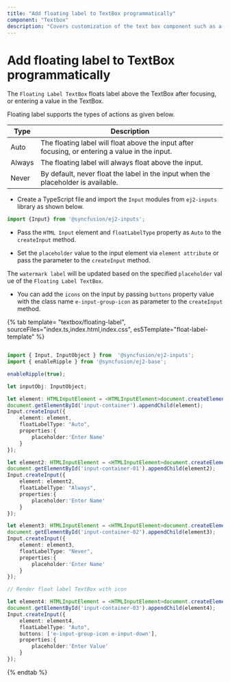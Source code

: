 ```yaml
---
title: "Add floating label to TextBox programmatically"
component: "Textbox"
description: "Covers customization of the text box component such as a rounded corner, disabled, read-only state, background color, and font color."
---
```


# Add floating label to TextBox programmatically

The `Floating Label TextBox` floats label above the TextBox after focusing, or entering a value in the TextBox.

Floating label supports the types of actions as given below.

Type     | Description
------------ | -------------
  Auto       | The floating label will float above the input after focusing, or entering a value in the input.
  Always     | The floating label will always float above the input.
  Never      | By default, never float the label in the input when the placeholder is available.

* Create a TypeScript file and import the `Input` modules from `ej2-inputs` library as shown below.

```typescript
import {Input} from '@syncfusion/ej2-inputs';
```

* Pass the `HTML Input` element and `floatLabelType` property as `Auto` to the `createInput` method.

* Set the `placeholder` value to the input element via `element attribute` or pass the parameter to the `createInput` method.

The `watermark label` will be updated based on the specified `placeholder` value of the `Floating Label TextBox`.

* You can add the `icons` on the input by passing `buttons` property value with the
class name `e-input-group-icon` as parameter to the `createInput` method.

{% tab template= "textbox/floating-label", sourceFiles="index.ts,index.html,index.css", es5Template="float-label-template" %}

```typescript

import { Input, InputObject } from  '@syncfusion/ej2-inputs';
import { enableRipple } from '@syncfusion/ej2-base';

enableRipple(true);

let inputObj: InputObject;

let element: HTMLInputElement = <HTMLInputElement>document.createElement('input');
document.getElementById('input-container').appendChild(element);
Input.createInput({
    element: element,
    floatLabelType: "Auto",
    properties:{
        placeholder:'Enter Name'
    }
});

let element2: HTMLInputElement = <HTMLInputElement>document.createElement('input');
document.getElementById('input-container-01').appendChild(element2);
Input.createInput({
    element: element2,
    floatLabelType: "Always",
    properties:{
        placeholder:'Enter Name'
    }
});

let element3: HTMLInputElement = <HTMLInputElement>document.createElement('input');
document.getElementById('input-container-02').appendChild(element3);
Input.createInput({
    element: element3,
    floatLabelType: "Never",
    properties:{
        placeholder:'Enter Name'
    }
});

// Render float label TextBox with icon

let element4: HTMLInputElement = <HTMLInputElement>document.createElement('input');
document.getElementById('input-container-03').appendChild(element4);
Input.createInput({
    element: element4,
    floatLabelType: "Auto",
    buttons: ['e-input-group-icon e-input-down'],
    properties:{
        placeholder:'Enter Value'
    }
});

```

{% endtab %}